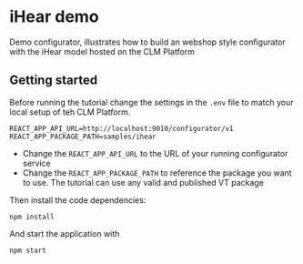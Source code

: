 # iHear demo

Demo configurator, illustrates how to build an webshop style configurator with the iHear model hosted on the CLM Platform

## Getting started

Before running the tutorial change the settings in the `.env` file to match your local setup of teh CLM Platform.

```
REACT_APP_API_URL=http://localhost:9010/configurator/v1
REACT_APP_PACKAGE_PATH=samples/ihear
```

- Change the `REACT_APP_API_URL` to the URL of your running configurator service
- Change the `REACT_APP_PACKAGE_PATH` to reference the package you want to use. The tutorial can use any valid and published VT package

Then install the code dependencies:

```
npm install
```

And start the application with

```
npm start
```
